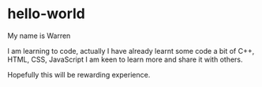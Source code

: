 # hello-world

My name is Warren

I am learning to code, actually I have already learnt some code a bit of C++, HTML, CSS, JavaScript
I am keen to learn more and share it with others.

Hopefully this will be rewarding experience.
